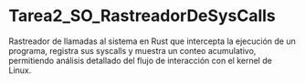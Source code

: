 # Tarea2_SO_RastreadorDeSysCalls
Rastreador de llamadas al sistema en Rust que intercepta la ejecución de un programa, registra sus syscalls y muestra un conteo acumulativo, permitiendo análisis detallado del flujo de interacción con el kernel de Linux.
